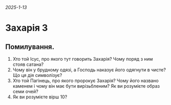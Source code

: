 
_2025-1-13_

# Захарія 3

## Помилування.
1. Хто той Ісус, про якого тут говорить Захарія? Чому поряд з ним стояв сатана?
2. Чому він у брудному одязі, а Господь наказує його одягнути в чисте? Що ця дія символізує?
3. Хто той Пагінець, про якого пророкує Захарія? Чому його названо каменем і чому він має бути вирізьбленим? Як ви розумієте образ семи очей?
4. Як ви розумієте вірш 10?

